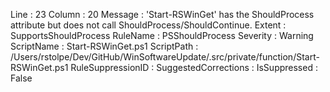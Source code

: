 ﻿
Line                 : 23
Column               : 20
Message              : 'Start-RSWinGet' has the ShouldProcess attribute but does not call ShouldProcess/ShouldContinue.
Extent               : SupportsShouldProcess
RuleName             : PSShouldProcess
Severity             : Warning
ScriptName           : Start-RSWinGet.ps1
ScriptPath           : /Users/rstolpe/Dev/GitHub/WinSoftwareUpdate/.src/private/function/Start-RSWinGet.ps1
RuleSuppressionID    : 
SuggestedCorrections : 
IsSuppressed         : False


